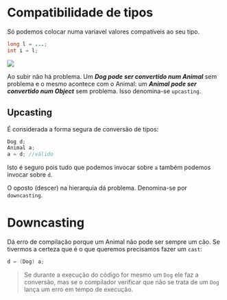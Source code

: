 # Compatibilidade de tipos

Só podemos colocar numa varíavel valores compatíveis ao seu tipo.

```java
long l = ...;
int i = l;
```

![](Teóricas/images/Inheritance%20-%2006.png)

Ao subir não há problema. Um ***Dog pode ser convertido num Animal*** sem problema e o mesmo acontece com o Animal: um ***Animal pode ser convertido num Object*** sem problema. Isso denomina-se `upcasting`.

## Upcasting

É considerada a forma segura de conversão de tipos:
```java
Dog d;
Animal a;
a = d; //válido
```
Isto é seguro pois tudo que podemos invocar sobre `a` também podemos invocar sobre `d`.

O oposto (descer) na hierarquia dá problema. Denomina-se por `downcasting`.

# Downcasting

Dá erro de compilação porque um Animal não pode ser sempre um cão. Se tivermos a certeza que é o que queremos precisamos fazer um `cast`:

```java
d = (Dog) a;
```

> Se durante a execução do código for mesmo um `Dog` ele faz a conversão, mas se o compilador verificar que não se trata de um `Dog` lança um erro em tempo de execução.
